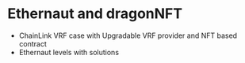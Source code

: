 # Ethernaut and dragonNFT

- ChainLink VRF case with Upgradable VRF provider and NFT based contract
- Ethernaut levels with solutions

